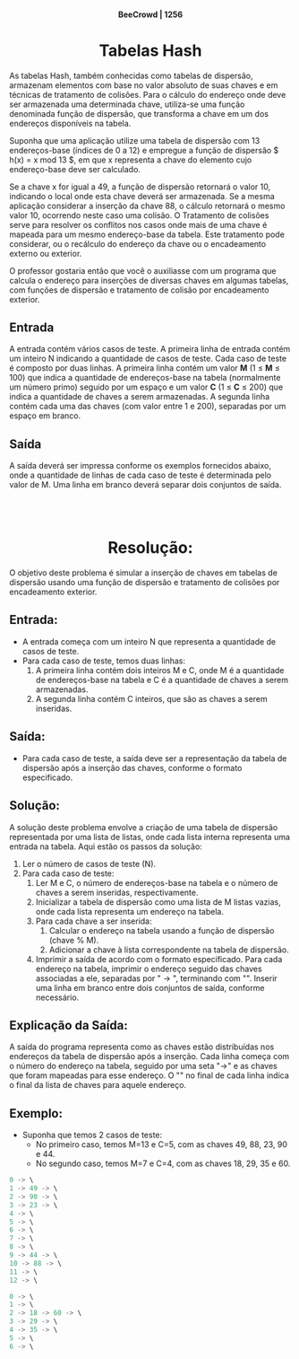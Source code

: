 <style>
.markdown-body {
  --md-code-background: #e3dcef;
  --md-code-text: #4a2b7b;
  --md-code-tabs: #c6b8dd;
  --md-code-radius: 4px;
}
</style>

<script>
import React from 'react';
import * as rdmd from '@readme/markdown';

export default ({ body }) => (
  <div className="markdown-body">
    {rdmd(body)}
  </div>
);
</script>

<div className="markdown-body">

#### <center>BeeCrowd | 1256</center> ####

# <center>Tabelas Hash</center> #

As tabelas Hash, também conhecidas como tabelas de dispersão, armazenam elementos com base no valor absoluto de suas chaves e em técnicas de tratamento de colisões. Para o cálculo do endereço onde deve ser armazenada uma determinada chave, utiliza-se uma função denominada função de dispersão, que transforma a chave em um dos endereços disponíveis na tabela.

Suponha que uma aplicação utilize uma tabela de dispersão com 13 endereços-base (índices de 0 a 12) e empregue a função de dispersão $ h(x) = x mod 13 $, em que x representa a chave do elemento cujo endereço-base deve ser calculado.

Se a chave x for igual a 49, a função de dispersão retornará o valor 10, indicando o local onde esta chave deverá ser armazenada. Se a mesma aplicação considerar a inserção da chave 88, o cálculo retornará o mesmo valor 10, ocorrendo neste caso uma colisão. O Tratamento de colisões serve para resolver os conflitos nos casos onde mais de uma chave é mapeada para um mesmo endereço-base da tabela. Este tratamento pode considerar, ou o recálculo do endereço da chave ou o encadeamento externo ou exterior.

O professor gostaria então que você o auxiliasse com um programa que calcula o endereço para inserções de diversas chaves em algumas tabelas, com funções de dispersão e tratamento de colisão por encadeamento exterior.

## Entrada
A entrada contém vários casos de teste. A primeira linha de entrada contém um inteiro N indicando a quantidade de casos de teste. Cada caso de teste é composto por duas linhas. A primeira linha contém um valor **M** (1 ≤ **M** ≤ 100) que indica a quantidade de endereços-base na tabela (normalmente um número primo) seguido por um espaço e um valor **C** (1 ≤ **C** ≤ 200) que indica a quantidade de chaves a serem armazenadas. A segunda linha contém cada uma das chaves (com valor entre 1 e 200), separadas por um espaço em branco. 

## Saída
A saída deverá ser impressa conforme os exemplos fornecidos abaixo, onde a quantidade de linhas de cada caso de teste é determinada pelo valor de M. Uma linha em branco deverá separar dois conjuntos de saída.

<br>
<br>
<center> 

# Resolução:
</center>


O objetivo deste problema é simular a inserção de chaves em tabelas de dispersão usando uma função de dispersão e tratamento de colisões por encadeamento exterior.


## Entrada: 
- A entrada começa com um inteiro N que representa a quantidade de casos de teste.
- Para cada caso de teste, temos duas linhas:
    1. A primeira linha contém dois inteiros M e C, onde M é a quantidade de endereços-base na tabela e C é a quantidade de chaves a serem armazenadas.
    1. A segunda linha contém C inteiros, que são as chaves a serem inseridas.

## Saída:
- Para cada caso de teste, a saída deve ser a representação da tabela de dispersão após a inserção das chaves, conforme o formato especificado.

## Solução: 
A solução deste problema envolve a criação de uma tabela de dispersão representada por uma lista de listas, onde cada lista interna representa uma entrada na tabela. Aqui estão os passos da solução:

1. Ler o número de casos de teste (N).
1. Para cada caso de teste: 
    1. Ler M e C, o número de endereços-base na tabela e o número de chaves a serem inseridas, respectivamente.
    1. Inicializar a tabela de dispersão como uma lista de M listas vazias, onde cada lista representa um endereço na tabela.
    1. Para cada chave a ser inserida:
        1. Calcular o endereço na tabela usando a função de dispersão (chave % M).
        1. Adicionar a chave à lista correspondente na tabela de dispersão.
    1. Imprimir a saída de acordo com o formato especificado. Para cada endereço na tabela, imprimir o endereço seguido das chaves associadas a ele, separadas por " -> ", terminando com "". Inserir uma linha em branco entre dois conjuntos de saída, conforme necessário.

## Explicação da Saída: 
A saída do programa representa como as chaves estão distribuídas nos endereços da tabela de dispersão após a inserção. Cada linha começa com o número do endereço na tabela, seguido por uma seta "->" e as chaves que foram mapeadas para esse endereço. O "" no final de cada linha indica o final da lista de chaves para aquele endereço.

## Exemplo: 
- Suponha que temos 2 casos de teste:
    - No primeiro caso, temos M=13 e C=5, com as chaves 49, 88, 23, 90 e 44.
    - No segundo caso, temos M=7 e C=4, com as chaves 18, 29, 35 e 60.

```javascript
0 -> \
1 -> 49 -> \
2 -> 90 -> \
3 -> 23 -> \
4 -> \
5 -> \
6 -> \
7 -> \
8 -> \
9 -> 44 -> \
10 -> 88 -> \
11 -> \
12 -> \
```
```javascript
0 -> \
1 -> \
2 -> 18 -> 60 -> \
3 -> 29 -> \
4 -> 35 -> \
5 -> \
6 -> \
```

</div>


